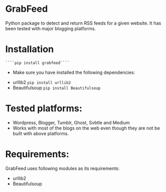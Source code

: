 GrabFeed
========

Python package to detect and return RSS feeds for a given website. It has been tested with major blogging platforms.

Installation
========
    ````pip install grabfeed````
* Make sure you have installed the following dependencies:
- urllib2 
    ````pip install urllib2````
- Beautifulsoup 
    ````pip install Beautifulsoup````



Tested platforms:
=================
  - Wordpress, Blogger, Tumblr, Ghost, Svbtle and Medium
  - Works with most of the blogs on the web even though they are not be built with above platforms.
  
Requirements:
=============
  GrabFeed uses following modules as its requirements:
  - urllib2
  - Beautifulsoup
  
